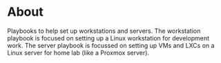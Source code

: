 # About

Playbooks to help set up workstations and servers. The workstation playbook is
focused on setting up a Linux workstation for development work. The server
playbook is focussed on setting up VMs and LXCs on a Linux server for home lab
(like a Proxmox server).
